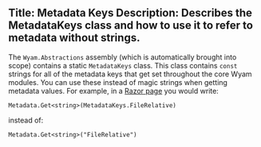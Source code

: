 Title: Metadata Keys
Description: Describes the MetadataKeys class and how to use it to refer to metadata without strings.
---
The `Wyam.Abstractions` assembly (which is automatically brought into scope) contains a static `MetadataKeys` class. This class contains `const` strings for all of the metadata keys that get set throughout the core Wyam modules. You can use these instead of magic strings when getting metadata values. For example, in a [Razor page](/modules/razor) you would write:
```
Metadata.Get<string>(MetadataKeys.FileRelative)
```
instead of:
```
Metadata.Get<string>("FileRelative")
``` 